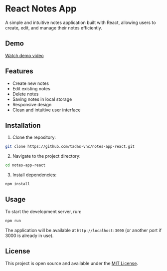 # React Notes App

A simple and intuitive notes application built with React, allowing users to create, edit, and manage their notes efficiently.

## Demo

[Watch demo video](https://files.offshore.cat/wFvy5pf5.mp4)

## Features

- Create new notes
- Edit existing notes
- Delete notes
- Saving notes in local storage
- Responsive design
- Clean and intuitive user interface

## Installation

1. Clone the repository:
```bash
git clone https://github.com/tadas-vnc/notes-app-react.git
```

2. Navigate to the project directory:
```bash
cd notes-app-react
```

3. Install dependencies:
```bash
npm install
```

## Usage

To start the development server, run:
```bash
npm run
```

The application will be available at `http://localhost:3000` (or another port if 3000 is already in use).


## License

This project is open source and available under the [MIT License](LICENSE).
